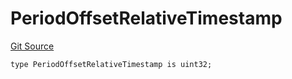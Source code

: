 # PeriodOffsetRelativeTimestamp
[Git Source](https://dapp-devs.com/ssh://git@git.2222/lumos-labs/rusd/rusd-contracts/rusd-evm-contracts/blob/c89eeb1e740ab933cc296c4ed9d03110b942680f/src/lib/TwabLib.sol)


```solidity
type PeriodOffsetRelativeTimestamp is uint32;
```


